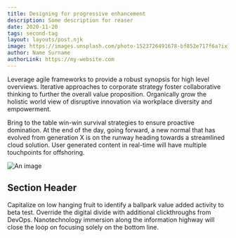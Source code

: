 ```yaml
---
title: Designing for progressive enhancement
description: Some description for reaser
date: 2020-11-20
tags: second-tag
layout: layouts/post.njk
image: https://images.unsplash.com/photo-1523726491678-bf852e717f6a?ixlib=rb-1.2.1&auto=format&fit=crop&w=1350&q=80
author: Name Surname
authorLink: https://my-website.com
---
```


Leverage agile frameworks to provide a robust synopsis for high level overviews. Iterative approaches to corporate strategy foster collaborative thinking to further the overall value proposition. Organically grow the holistic world view of disruptive innovation via workplace diversity and empowerment.

Bring to the table win-win survival strategies to ensure proactive domination. At the end of the day, going forward, a new normal that has evolved from generation X is on the runway heading towards a streamlined cloud solution. User generated content in real-time will have multiple touchpoints for offshoring.

![An image](https://cdn.pixabay.com/photo/2020/08/25/11/11/zebra-5516455_1280.jpg)

## Section Header

Capitalize on low hanging fruit to identify a ballpark value added activity to beta test. Override the digital divide with additional clickthroughs from DevOps. Nanotechnology immersion along the information highway will close the loop on focusing solely on the bottom line.

